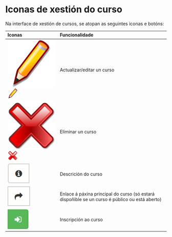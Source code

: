 # Iconas de xestión do curso

Na interface de xestión de cursos, se atopan as seguintes iconas e botóns:

| Iconas | Funcionalidade |
| :--- | :--- |
| ![](../../.gitbook/assets/graphics77%20%283%29.svg)![](../../.gitbook/assets/graphics77%20%285%29.png) | Actualizar/editar un curso |
| ![](../../.gitbook/assets/images25%20%283%29.svg)![](../../.gitbook/assets/images25%20%289%29.png) | Eliminar un curso |
| ![](../../.gitbook/assets/image10%20%288%29.png) | Descrición do curso |
| ![](../../.gitbook/assets/image11%20%2811%29.png) | Enlace á páxina principal do curso \(só estará dispoñible se un curso é público ou está aberto\) |
| ![](../../.gitbook/assets/image12%20%2811%29.png) | Inscripción ao curso |

